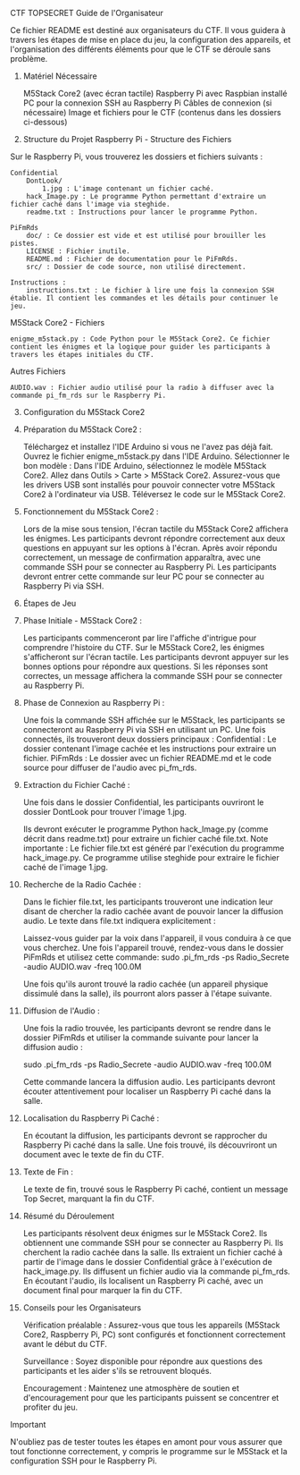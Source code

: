 CTF TOPSECRET 
Guide de l'Organisateur

Ce fichier README est destiné aux organisateurs du CTF. Il vous guidera à travers les étapes de mise en place du jeu, la configuration des appareils, et l'organisation des différents éléments pour que le CTF se déroule sans problème.
1. Matériel Nécessaire

    M5Stack Core2 (avec écran tactile)
    Raspberry Pi avec Raspbian installé
    PC pour la connexion SSH au Raspberry Pi
    Câbles de connexion (si nécessaire)
    Image et fichiers pour le CTF (contenus dans les dossiers ci-dessous)

2. Structure du Projet
Raspberry Pi - Structure des Fichiers

Sur le Raspberry Pi, vous trouverez les dossiers et fichiers suivants :

    Confidential
        DontLook/
            1.jpg : L'image contenant un fichier caché.
        hack_Image.py : Le programme Python permettant d'extraire un fichier caché dans l'image via steghide.
        readme.txt : Instructions pour lancer le programme Python.

    PiFmRds
        doc/ : Ce dossier est vide et est utilisé pour brouiller les pistes.
        LICENSE : Fichier inutile.
        README.md : Fichier de documentation pour le PiFmRds.
        src/ : Dossier de code source, non utilisé directement.

    Instructions :
        instructions.txt : Le fichier à lire une fois la connexion SSH établie. Il contient les commandes et les détails pour continuer le jeu.

M5Stack Core2 - Fichiers

    enigme_m5stack.py : Code Python pour le M5Stack Core2. Ce fichier contient les énigmes et la logique pour guider les participants à travers les étapes initiales du CTF.

Autres Fichiers

    AUDIO.wav : Fichier audio utilisé pour la radio à diffuser avec la commande pi_fm_rds sur le Raspberry Pi.

3. Configuration du M5Stack Core2
1. Préparation du M5Stack Core2 :

    Téléchargez et installez l'IDE Arduino si vous ne l'avez pas déjà fait.
    Ouvrez le fichier enigme_m5stack.py dans l'IDE Arduino.
    Sélectionner le bon modèle : Dans l'IDE Arduino, sélectionnez le modèle M5Stack Core2.
        Allez dans Outils > Carte > M5Stack Core2.
    Assurez-vous que les drivers USB sont installés pour pouvoir connecter votre M5Stack Core2 à l'ordinateur via USB.
    Téléversez le code sur le M5Stack Core2.

2. Fonctionnement du M5Stack Core2 :

    Lors de la mise sous tension, l'écran tactile du M5Stack Core2 affichera les énigmes. Les participants devront répondre correctement aux deux questions en appuyant sur les options à l'écran.
    Après avoir répondu correctement, un message de confirmation apparaîtra, avec une commande SSH pour se connecter au Raspberry Pi.
    Les participants devront entrer cette commande sur leur PC pour se connecter au Raspberry Pi via SSH.

4. Étapes de Jeu
1. Phase Initiale - M5Stack Core2 :

    Les participants commenceront par lire l'affiche d'intrigue pour comprendre l'histoire du CTF.
    Sur le M5Stack Core2, les énigmes s'afficheront sur l'écran tactile. Les participants devront appuyer sur les bonnes options pour répondre aux questions.
    Si les réponses sont correctes, un message affichera la commande SSH pour se connecter au Raspberry Pi.

2. Phase de Connexion au Raspberry Pi :

    Une fois la commande SSH affichée sur le M5Stack, les participants se connecteront au Raspberry Pi via SSH en utilisant un PC.
    Une fois connectés, ils trouveront deux dossiers principaux :
        Confidential : Le dossier contenant l'image cachée et les instructions pour extraire un fichier.
        PiFmRds : Le dossier avec un fichier README.md et le code source pour diffuser de l'audio avec pi_fm_rds.

3. Extraction du Fichier Caché :

    Une fois dans le dossier Confidential, les participants ouvriront le dossier DontLook pour trouver l'image 1.jpg.

    Ils devront exécuter le programme Python hack_Image.py (comme décrit dans readme.txt) pour extraire un fichier caché file.txt.
        Note importante : Le fichier file.txt est généré par l'exécution du programme hack_image.py. Ce programme utilise steghide pour extraire le fichier caché de l'image 1.jpg.

4. Recherche de la Radio Cachée :

    Dans le fichier file.txt, les participants trouveront une indication leur disant de chercher la radio cachée avant de pouvoir lancer la diffusion audio. Le texte dans file.txt indiquera explicitement :

    Laissez-vous guider par la voix dans l'appareil, il vous conduira à ce que vous cherchez.
    Une fois l'appareil trouvé, rendez-vous dans le dossier PiFmRds et utilisez cette commande:
    sudo .pi_fm_rds -ps Radio_Secrete -audio AUDIO.wav -freq 100.0M

    Une fois qu'ils auront trouvé la radio cachée (un appareil physique dissimulé dans la salle), ils pourront alors passer à l'étape suivante.

5. Diffusion de l'Audio :

    Une fois la radio trouvée, les participants devront se rendre dans le dossier PiFmRds et utiliser la commande suivante pour lancer la diffusion audio :

    sudo .pi_fm_rds -ps Radio_Secrete -audio AUDIO.wav -freq 100.0M

    Cette commande lancera la diffusion audio. Les participants devront écouter attentivement pour localiser un Raspberry Pi caché dans la salle.

6. Localisation du Raspberry Pi Caché :

    En écoutant la diffusion, les participants devront se rapprocher du Raspberry Pi caché dans la salle. Une fois trouvé, ils découvriront un document avec le texte de fin du CTF.

7. Texte de Fin :

    Le texte de fin, trouvé sous le Raspberry Pi caché, contient un message Top Secret, marquant la fin du CTF.

5. Résumé du Déroulement

    Les participants résolvent deux énigmes sur le M5Stack Core2.
    Ils obtiennent une commande SSH pour se connecter au Raspberry Pi.
    Ils cherchent la radio cachée dans la salle.
    Ils extraient un fichier caché à partir de l'image dans le dossier Confidential grâce à l'exécution de hack_image.py.
    Ils diffusent un fichier audio via la commande pi_fm_rds.
    En écoutant l'audio, ils localisent un Raspberry Pi caché, avec un document final pour marquer la fin du CTF.

6. Conseils pour les Organisateurs

    Vérification préalable : Assurez-vous que tous les appareils (M5Stack Core2, Raspberry Pi, PC) sont configurés et fonctionnent correctement avant le début du CTF.

    Surveillance : Soyez disponible pour répondre aux questions des participants et les aider s'ils se retrouvent bloqués.

    Encouragement : Maintenez une atmosphère de soutien et d'encouragement pour que les participants puissent se concentrer et profiter du jeu.

Important

N'oubliez pas de tester toutes les étapes en amont pour vous assurer que tout fonctionne correctement, y compris le programme sur le M5Stack et la configuration SSH pour le Raspberry Pi.
